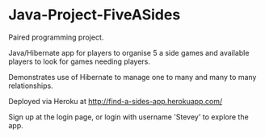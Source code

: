 # Java-Project-FiveASides

Paired programming project.

Java/Hibernate app for players to organise 5 a side games and available players to look for games needing players.

Demonstrates use of Hibernate to manage one to many and many to many relationships.

Deployed via Heroku at http://find-a-sides-app.herokuapp.com/

Sign up at the login page, or login with username 'Stevey' to explore the app. 
